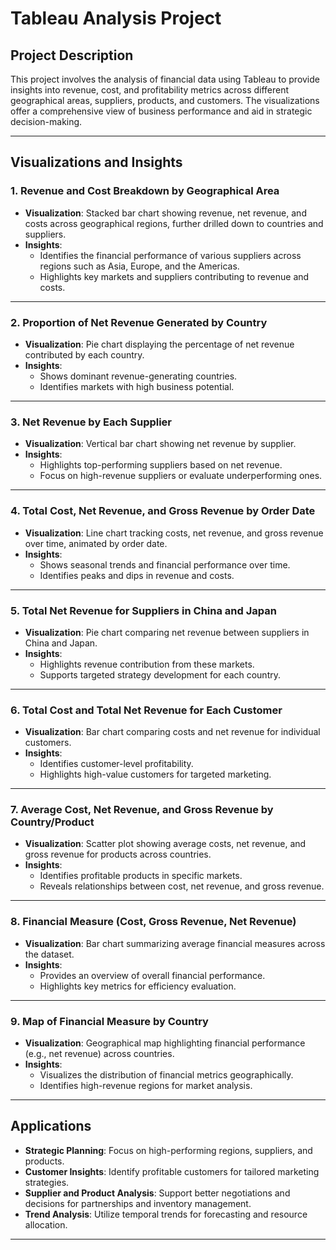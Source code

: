 # Tableau Analysis Project

## Project Description

This project involves the analysis of financial data using Tableau to provide insights into revenue, cost, and profitability metrics across different geographical areas, suppliers, products, and customers. The visualizations offer a comprehensive view of business performance and aid in strategic decision-making.

---

## Visualizations and Insights

### 1. Revenue and Cost Breakdown by Geographical Area
- **Visualization**: Stacked bar chart showing revenue, net revenue, and costs across geographical regions, further drilled down to countries and suppliers.
- **Insights**:
  - Identifies the financial performance of various suppliers across regions such as Asia, Europe, and the Americas.
  - Highlights key markets and suppliers contributing to revenue and costs.

---

### 2. Proportion of Net Revenue Generated by Country
- **Visualization**: Pie chart displaying the percentage of net revenue contributed by each country.
- **Insights**:
  - Shows dominant revenue-generating countries.
  - Identifies markets with high business potential.

---

### 3. Net Revenue by Each Supplier
- **Visualization**: Vertical bar chart showing net revenue by supplier.
- **Insights**:
  - Highlights top-performing suppliers based on net revenue.
  - Focus on high-revenue suppliers or evaluate underperforming ones.

---

### 4. Total Cost, Net Revenue, and Gross Revenue by Order Date
- **Visualization**: Line chart tracking costs, net revenue, and gross revenue over time, animated by order date.
- **Insights**:
  - Shows seasonal trends and financial performance over time.
  - Identifies peaks and dips in revenue and costs.

---

### 5. Total Net Revenue for Suppliers in China and Japan
- **Visualization**: Pie chart comparing net revenue between suppliers in China and Japan.
- **Insights**:
  - Highlights revenue contribution from these markets.
  - Supports targeted strategy development for each country.

---

### 6. Total Cost and Total Net Revenue for Each Customer
- **Visualization**: Bar chart comparing costs and net revenue for individual customers.
- **Insights**:
  - Identifies customer-level profitability.
  - Highlights high-value customers for targeted marketing.

---

### 7. Average Cost, Net Revenue, and Gross Revenue by Country/Product
- **Visualization**: Scatter plot showing average costs, net revenue, and gross revenue for products across countries.
- **Insights**:
  - Identifies profitable products in specific markets.
  - Reveals relationships between cost, net revenue, and gross revenue.

---

### 8. Financial Measure (Cost, Gross Revenue, Net Revenue)
- **Visualization**: Bar chart summarizing average financial measures across the dataset.
- **Insights**:
  - Provides an overview of overall financial performance.
  - Highlights key metrics for efficiency evaluation.

---

### 9. Map of Financial Measure by Country
- **Visualization**: Geographical map highlighting financial performance (e.g., net revenue) across countries.
- **Insights**:
  - Visualizes the distribution of financial metrics geographically.
  - Identifies high-revenue regions for market analysis.

---

## Applications
- **Strategic Planning**: Focus on high-performing regions, suppliers, and products.
- **Customer Insights**: Identify profitable customers for tailored marketing strategies.
- **Supplier and Product Analysis**: Support better negotiations and decisions for partnerships and inventory management.
- **Trend Analysis**: Utilize temporal trends for forecasting and resource allocation.

---

